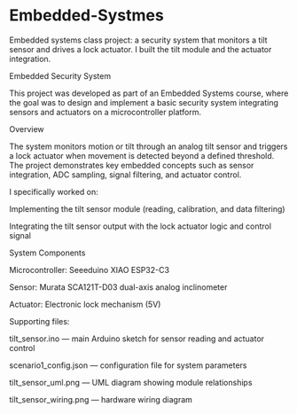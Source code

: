 # Embedded-Systmes
Embedded systems class project: a security system that monitors a tilt sensor and drives a lock actuator. I built the tilt module and the actuator integration.

Embedded Security System

This project was developed as part of an Embedded Systems course, where the goal was to design and implement a basic security system integrating sensors and actuators on a microcontroller platform.

Overview

The system monitors motion or tilt through an analog tilt sensor and triggers a lock actuator when movement is detected beyond a defined threshold. The project demonstrates key embedded concepts such as sensor integration, ADC sampling, signal filtering, and actuator control.

I specifically worked on:

Implementing the tilt sensor module (reading, calibration, and data filtering)

Integrating the tilt sensor output with the lock actuator logic and control signal

System Components

Microcontroller: Seeeduino XIAO ESP32-C3

Sensor: Murata SCA121T-D03 dual-axis analog inclinometer

Actuator: Electronic lock mechanism (5V)

Supporting files:

tilt_sensor.ino — main Arduino sketch for sensor reading and actuator control

scenario1_config.json — configuration file for system parameters

tilt_sensor_uml.png — UML diagram showing module relationships

tilt_sensor_wiring.png — hardware wiring diagram
